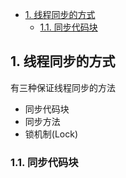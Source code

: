 <!-- TOC -->

- [1. 线程同步的方式](#1-线程同步的方式)
  - [1.1. 同步代码块](#11-同步代码块)

<!-- /TOC -->

## 1. 线程同步的方式
有三种保证线程同步的方法
- 同步代码块
- 同步方法
- 锁机制(Lock)

### 1.1. 同步代码块